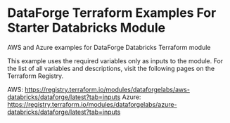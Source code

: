 # DataForge Terraform Examples For Starter Databricks Module
AWS and Azure examples for DataForge Databricks Terraform module

This example uses the required variables only as inputs to the module. For the list of all variables and descriptions, visit the following pages on the Terraform Registry.

AWS: https://registry.terraform.io/modules/dataforgelabs/aws-databricks/dataforge/latest?tab=inputs
Azure: https://registry.terraform.io/modules/dataforgelabs/azure-databricks/dataforge/latest?tab=inputs
